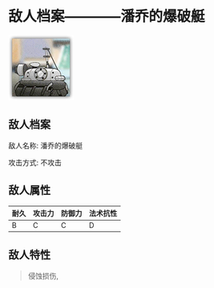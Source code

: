 # 敌人档案————潘乔的爆破艇

![潘乔的爆破艇](./eneIcons/潘乔的爆破艇.png)

## 敌人档案

敌人名称: 潘乔的爆破艇

攻击方式: 不攻击

## 敌人属性

| 耐久      | 攻击力  | 防御力 | 法术抗性 |
|---------|------|-----|------|
| B | C | C | D |

## 敌人特性
> 侵蚀损伤,
